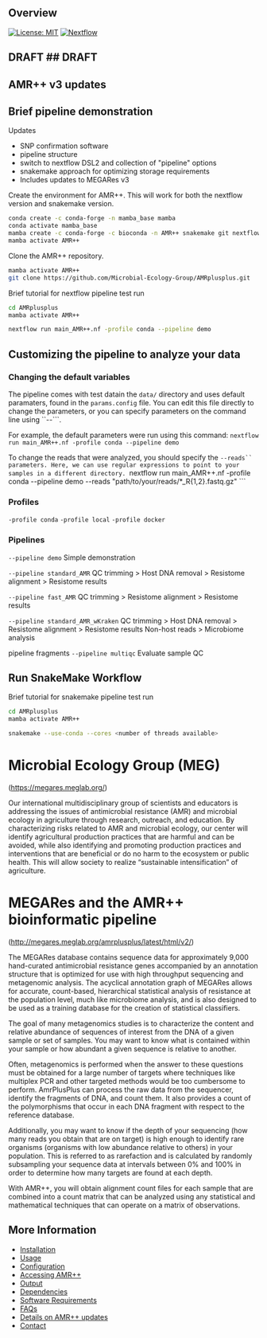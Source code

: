 Overview
--------
[![License: MIT](https://img.shields.io/badge/License-MIT-yellow.svg)](https://opensource.org/licenses/MIT)
[![Nextflow](https://img.shields.io/badge/Nextflow-%E2%89%A50.25.1-brightgreen.svg)](https://www.nextflow.io/)

## DRAFT ## DRAFT

## AMR++ v3 updates

## Brief pipeline demonstration
Updates
- SNP confirmation software
- pipeline structure
 - switch to nextflow DSL2 and collection of "pipeline" options
 - snakemake approach for optimizing storage requirements
- Includes updates to MEGARes v3


Create the environment for AMR++. This will work for both the nextflow version and snakemake version.

```bash
conda create -c conda-forge -n mamba_base mamba
conda activate mamba_base
mamba create -c conda-forge -c bioconda -n AMR++ snakemake git nextflow
mamba activate AMR++
```


Clone the AMR++ repository.

```bash
mamba activate AMR++
git clone https://github.com/Microbial-Ecology-Group/AMRplusplus.git
```

Brief tutorial for nextflow pipeline test run
```bash
cd AMRplusplus
mamba activate AMR++

nextflow run main_AMR++.nf -profile conda --pipeline demo
```


## Customizing the pipeline to analyze your data

### Changing the default variables

The pipeline comes with test datain the `data/` directory and uses default paramaters, found in the `params.config` file.
You can edit this file directly to change the parameters, or you can specify parameters on the command line using ``--<parameter name>```.

For example, the default parameters were run using this command:
```nextflow run main_AMR++.nf -profile conda --pipeline demo```

To change the reads that were analyzed, you should specify the ```--reads`` parameters. Here, we can use regular expressions to point to your samples in a different directory.
```nextflow run main_AMR++.nf -profile conda --pipeline demo --reads "path/to/your/reads/*_R{1,2}.fastq.gz" ```


### Profiles

```-profile conda``` 
```-profile local``` 
```-profile docker```


### Pipelines

```--pipeline demo```    Simple demonstration

```--pipeline standard_AMR```   QC trimming > Host DNA removal > Resistome alignment > Resistome results

```--pipeline fast_AMR```  QC trimming > Resistome alignment > Resistome results

```--pipeline standard_AMR_wKraken```   QC trimming > Host DNA removal > Resistome alignment > Resistome results 
Non-host reads > Microbiome analysis


pipeline fragments
```--pipeline multiqc```  Evaluate sample QC 




## Run SnakeMake Workflow

Brief tutorial for snakemake pipeline test run
```bash
cd AMRplusplus
mamba activate AMR++

snakemake --use-conda --cores <number of threads available>
```

# Microbial Ecology Group (MEG)
(https://megares.meglab.org/)

Our international multidisciplinary group of scientists and educators is addressing the issues of antimicrobial resistance (AMR) and microbial ecology in agriculture through research, outreach, and education. By characterizing risks related to AMR and microbial ecology, our center will identify agricultural production practices that are harmful and can be avoided, while also identifying and promoting production practices and interventions that are beneficial or do no harm to the ecosystem or public health. This will allow society to realize “sustainable intensification” of agriculture.

# MEGARes and the AMR++ bioinformatic pipeline
(http://megares.meglab.org/amrplusplus/latest/html/v2/)

The MEGARes database contains sequence data for approximately 9,000 hand-curated antimicrobial resistance genes accompanied by an annotation structure that is optimized for use with high throughput sequencing and metagenomic analysis. The acyclical annotation graph of MEGARes allows for accurate, count-based, hierarchical statistical analysis of resistance at the population level, much like microbiome analysis, and is also designed to be used as a training database for the creation of statistical classifiers.

The goal of many metagenomics studies is to characterize the content and relative abundance of sequences of interest from the DNA of a given sample or set of samples. You may want to know what is contained within your sample or how abundant a given sequence is relative to another.

Often, metagenomics is performed when the answer to these questions must be obtained for a large number of targets where techniques like multiplex PCR and other targeted methods would be too cumbersome to perform. AmrPlusPlus can process the raw data from the sequencer, identify the fragments of DNA, and count them. It also provides a count of the polymorphisms that occur in each DNA fragment with respect to the reference database.

Additionally, you may want to know if the depth of your sequencing (how many reads you obtain that are on target) is high enough to identify rare organisms (organisms with low abundance relative to others) in your population. This is referred to as rarefaction and is calculated by randomly subsampling your sequence data at intervals between 0% and 100% in order to determine how many targets are found at each depth.

With AMR++, you will obtain alignment count files for each sample that are combined into a count matrix that can be analyzed using any statistical and mathematical techniques that can operate on a matrix of observations.

More Information
----------------

- [Installation](https://github.com/meglab-metagenomics/amrplusplus_v2/blob/master/docs/installation.md)
- [Usage](https://github.com/meglab-metagenomics/amrplusplus_v2/blob/master/docs/usage.md)
- [Configuration](https://github.com/meglab-metagenomics/amrplusplus_v2/blob/master/docs/configuration.md)
- [Accessing AMR++](https://github.com/meglab-metagenomics/amrplusplus_v2/blob/master/docs/accessing_AMR++.md)
- [Output](https://github.com/meglab-metagenomics/amrplusplus_v2/blob/master/docs/output.md)
- [Dependencies](https://github.com/meglab-metagenomics/amrplusplus_v2/blob/master/docs/dependencies.md)
- [Software Requirements](https://github.com/meglab-metagenomics/amrplusplus_v2/blob/master/docs/requirements.md)
- [FAQs](https://github.com/meglab-metagenomics/amrplusplus_v2/blob/master/docs/FAQs.md)
- [Details on AMR++ updates](https://github.com/meglab-metagenomics/amrplusplus_v2/blob/master/docs/update_details.md)
- [Contact](https://github.com/meglab-metagenomics/amrplusplus_v2/blob/master/docs/contact.md)
